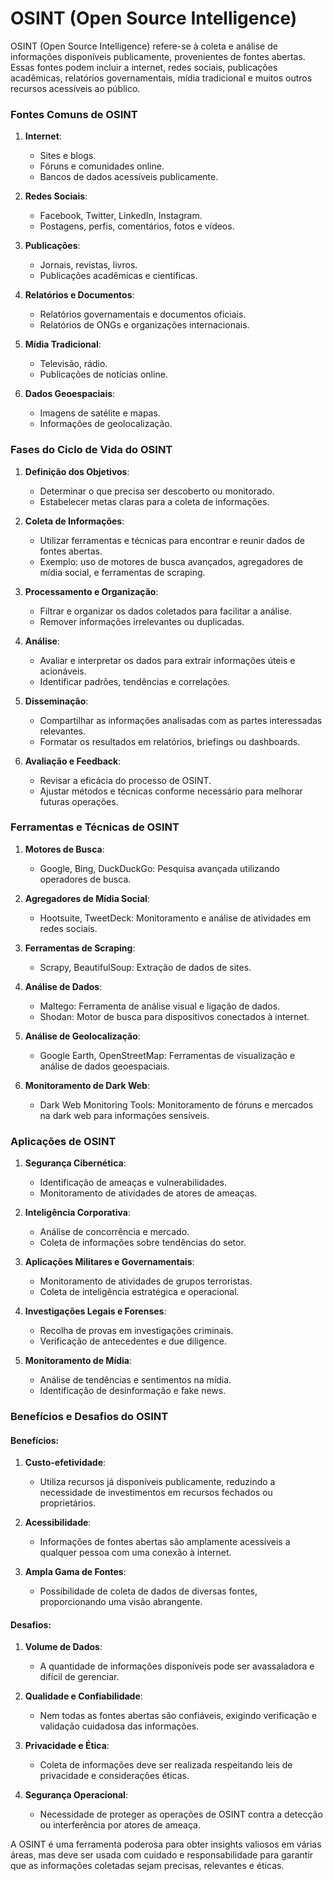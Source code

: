 # OSINT (Open Source Intelligence)

OSINT (Open Source Intelligence) refere-se à coleta e análise de informações disponíveis publicamente, provenientes de fontes abertas. Essas fontes podem incluir a internet, redes sociais, publicações acadêmicas, relatórios governamentais, mídia tradicional e muitos outros recursos acessíveis ao público.

### Fontes Comuns de OSINT

1. **Internet**:
   - Sites e blogs.
   - Fóruns e comunidades online.
   - Bancos de dados acessíveis publicamente.

2. **Redes Sociais**:
   - Facebook, Twitter, LinkedIn, Instagram.
   - Postagens, perfis, comentários, fotos e vídeos.

3. **Publicações**:
   - Jornais, revistas, livros.
   - Publicações acadêmicas e científicas.

4. **Relatórios e Documentos**:
   - Relatórios governamentais e documentos oficiais.
   - Relatórios de ONGs e organizações internacionais.

5. **Mídia Tradicional**:
   - Televisão, rádio.
   - Publicações de notícias online.

6. **Dados Geoespaciais**:
   - Imagens de satélite e mapas.
   - Informações de geolocalização.

### Fases do Ciclo de Vida do OSINT

1. **Definição dos Objetivos**:
   - Determinar o que precisa ser descoberto ou monitorado.
   - Estabelecer metas claras para a coleta de informações.

2. **Coleta de Informações**:
   - Utilizar ferramentas e técnicas para encontrar e reunir dados de fontes abertas.
   - Exemplo: uso de motores de busca avançados, agregadores de mídia social, e ferramentas de scraping.

3. **Processamento e Organização**:
   - Filtrar e organizar os dados coletados para facilitar a análise.
   - Remover informações irrelevantes ou duplicadas.

4. **Análise**:
   - Avaliar e interpretar os dados para extrair informações úteis e acionáveis.
   - Identificar padrões, tendências e correlações.

5. **Disseminação**:
   - Compartilhar as informações analisadas com as partes interessadas relevantes.
   - Formatar os resultados em relatórios, briefings ou dashboards.

6. **Avaliação e Feedback**:
   - Revisar a eficácia do processo de OSINT.
   - Ajustar métodos e técnicas conforme necessário para melhorar futuras operações.

### Ferramentas e Técnicas de OSINT

1. **Motores de Busca**:
   - Google, Bing, DuckDuckGo: Pesquisa avançada utilizando operadores de busca.
   
2. **Agregadores de Mídia Social**:
   - Hootsuite, TweetDeck: Monitoramento e análise de atividades em redes sociais.

3. **Ferramentas de Scraping**:
   - Scrapy, BeautifulSoup: Extração de dados de sites.

4. **Análise de Dados**:
   - Maltego: Ferramenta de análise visual e ligação de dados.
   - Shodan: Motor de busca para dispositivos conectados à internet.

5. **Análise de Geolocalização**:
   - Google Earth, OpenStreetMap: Ferramentas de visualização e análise de dados geoespaciais.

6. **Monitoramento de Dark Web**:
   - Dark Web Monitoring Tools: Monitoramento de fóruns e mercados na dark web para informações sensíveis.

### Aplicações de OSINT

1. **Segurança Cibernética**:
   - Identificação de ameaças e vulnerabilidades.
   - Monitoramento de atividades de atores de ameaças.

2. **Inteligência Corporativa**:
   - Análise de concorrência e mercado.
   - Coleta de informações sobre tendências do setor.

3. **Aplicações Militares e Governamentais**:
   - Monitoramento de atividades de grupos terroristas.
   - Coleta de inteligência estratégica e operacional.

4. **Investigações Legais e Forenses**:
   - Recolha de provas em investigações criminais.
   - Verificação de antecedentes e due diligence.

5. **Monitoramento de Mídia**:
   - Análise de tendências e sentimentos na mídia.
   - Identificação de desinformação e fake news.

### Benefícios e Desafios do OSINT

#### Benefícios:

1. **Custo-efetividade**:
   - Utiliza recursos já disponíveis publicamente, reduzindo a necessidade de investimentos em recursos fechados ou proprietários.

2. **Acessibilidade**:
   - Informações de fontes abertas são amplamente acessíveis a qualquer pessoa com uma conexão à internet.

3. **Ampla Gama de Fontes**:
   - Possibilidade de coleta de dados de diversas fontes, proporcionando uma visão abrangente.

#### Desafios:

1. **Volume de Dados**:
   - A quantidade de informações disponíveis pode ser avassaladora e difícil de gerenciar.

2. **Qualidade e Confiabilidade**:
   - Nem todas as fontes abertas são confiáveis, exigindo verificação e validação cuidadosa das informações.

3. **Privacidade e Ética**:
   - Coleta de informações deve ser realizada respeitando leis de privacidade e considerações éticas.

4. **Segurança Operacional**:
   - Necessidade de proteger as operações de OSINT contra a detecção ou interferência por atores de ameaça.

A OSINT é uma ferramenta poderosa para obter insights valiosos em várias áreas, mas deve ser usada com cuidado e responsabilidade para garantir que as informações coletadas sejam precisas, relevantes e éticas.